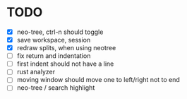 # TODO

- [x] neo-tree, ctrl-n should toggle
- [x] save workspace, session
- [x] redraw splits, when using neotree
- [ ] fix return and indentation
- [ ] first indent should not have a line
- [ ] rust analyzer
- [ ] moving window should move one to left/right not to end
- [ ] neo-tree / search highlight
